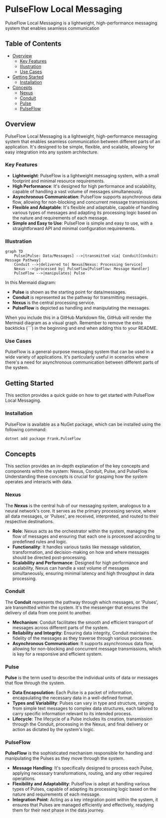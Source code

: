 # PulseFlow Local Messaging

PulseFlow Local Messaging is a lightweight, high-performance messaging system that enables seamless communication

## Table of Contents

- [Overview](#overview)
  - [Key Features](#key-features)
  - [Illustration](#illustration)
  - [Use Cases](#use-cases)
- [Getting Started](#getting-started)
  - [Installation](#installation)
- [Concepts](#concepts)
  - [Nexus](#nexus)
  - [Conduit](#conduit)
  - [Pulse](#pulse)
  - [PulseFlow](#pulseflow)

## Overview

PulseFlow Local Messaging is a lightweight, high-performance messaging system that enables seamless communication
between different parts of an application. It's designed to be simple, flexible, and scalable, allowing for easy
integration into any system architecture.

### Key Features

- **Lightweight**: PulseFlow is a lightweight messaging system, with a small footprint and minimal resource
  requirements.
- **High Performance**: It's designed for high performance and scalability, capable of handling a vast volume of
  messages simultaneously.
- **Asynchronous Communication**: PulseFlow supports asynchronous data flow, allowing for non-blocking and concurrent
  message transmissions.
- **Flexible and Adaptable**: It's flexible and adaptable, capable of handling various types of messages and adapting
  its processing logic based on the nature and requirements of each message.
- **Simple and Easy to Use**: PulseFlow is simple and easy to use, with a straightforward API and minimal configuration
  requirements.

### Illustration

```mermaid
graph TD
    Pulse[Pulse: Data/Messages] -->|transmitted via| Conduit[Conduit: Message Pathway]
    Conduit -->|delivered to| Nexus[Nexus: Processing Service]
    Nexus -->|processed by| PulseFlow[PulseFlow: Message Handler]
    PulseFlow -->|manipulates| Pulse
```

In this Mermaid diagram:
- **Pulse** is shown as the starting point for data/messages.
- **Conduit** is represented as the pathway for transmitting messages.
- **Nexus** is the central processing service.
- **PulseFlow** is depicted as handling and manipulating the messages.

When you include this in a GitHub Markdown file, GitHub will render the Mermaid diagram as a visual graph. Remember to remove the extra backticks (```) in the beginning and end when adding this to your README.

### Use Cases

PulseFlow is a general-purpose messaging system that can be used in a wide variety of applications. It's particularly
useful in scenarios where there's a need for asynchronous communication between different parts of the system.

## Getting Started

This section provides a quick guide on how to get started with PulseFlow Local Messaging.

### Installation

PulseFlow is available as a NuGet package, which can be installed using the following command:

```bash
dotnet add package Frank.PulseFlow
```

## Concepts

This section provides an in-depth explanation of the key concepts and components within the system: Nexus, Conduit,
Pulse, and PulseFlow. Understanding these concepts is crucial for grasping how the system operates and interacts with
data.

### Nexus

The **Nexus** is the central hub of our messaging system, analogous to a neural network's core. It serves as the primary
processing service, where all data messages, or 'Pulses', are received, interpreted, and routed to their respective
destinations.

- **Role**: Nexus acts as the orchestrator within the system, managing the flow of messages and ensuring that each one
  is processed according to predefined rules and logic.
- **Functionality**: It handles various tasks like message validation, transformation, and decision-making on how and
  where messages should be directed post-processing.
- **Scalability and Performance**: Designed for high performance and scalability, Nexus can handle a vast volume of
  messages simultaneously, ensuring minimal latency and high throughput in data processing.

### Conduit

The **Conduit** represents the pathway through which messages, or 'Pulses', are transmitted within the system. It's the
messenger that ensures the delivery of data from one point to another.

- **Mechanism**: Conduit facilitates the smooth and efficient transport of messages across different parts of the
  system.
- **Reliability and Integrity**: Ensuring data integrity, Conduit maintains the fidelity of the messages as they
  traverse through various processes.
- **Asynchronous Communication**: It supports asynchronous data flow, allowing for non-blocking and concurrent message
  transmissions, which is key for a responsive and efficient system.

### Pulse

**Pulse** is the term used to describe the individual units of data or messages that flow through the system.

- **Data Encapsulation**: Each Pulse is a packet of information, encapsulating the necessary data in a well-defined
  format.
- **Types and Variability**: Pulses can vary in type and structure, ranging from simple text messages to complex data
  structures, each tailored to carry specific information relevant to its intended process.
- **Lifecycle**: The lifecycle of a Pulse includes its creation, transmission through the Conduit, processing in the
  Nexus, and final delivery or action as dictated by the system's logic.

### PulseFlow

**PulseFlow** is the sophisticated mechanism responsible for handling and manipulating the Pulses as they move through
the system.

- **Message Handling**: It's specifically designed to process each Pulse, applying necessary transformations, routing,
  and any other required operations.
- **Flexibility and Adaptability**: PulseFlow is adept at handling various types of Pulses, capable of adapting its
  processing logic based on the nature and requirements of each message.
- **Integration Point**: Acting as a key integration point within the system, it ensures that Pulses are managed
  efficiently and effectively, readying them for their next phase in the data journey.

